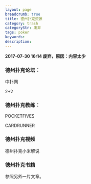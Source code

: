 ```yaml
---
layout: page
breadcrumb: true
title: 德州扑克资源
category: trash
categoryStr: 废弃
tags: poker
keywords: 
description: 
---
```


**2017-07-30 16:14 废弃，原因：内容太少**
### 德州扑克论坛：

中扑网

2+2

### 德州扑克教练：

POCKETFIVES

CARDRUNNER


### 德州扑克视频

德州扑克小米解说


### 德州扑克书籍

参照另外一片文章。

### 





